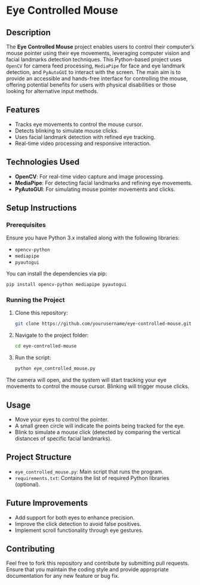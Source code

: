 # Eye Controlled Mouse

## Description

The **Eye Controlled Mouse** project enables users to control their computer’s mouse pointer using their eye movements, leveraging computer vision and facial landmarks detection techniques. This Python-based project uses `OpenCV` for camera feed processing, `MediaPipe` for face and eye landmark detection, and `PyAutoGUI` to interact with the screen. The main aim is to provide an accessible and hands-free interface for controlling the mouse, offering potential benefits for users with physical disabilities or those looking for alternative input methods.

## Features
- Tracks eye movements to control the mouse cursor.
- Detects blinking to simulate mouse clicks.
- Uses facial landmark detection with refined eye tracking.
- Real-time video processing and responsive interaction.

## Technologies Used
- **OpenCV**: For real-time video capture and image processing.
- **MediaPipe**: For detecting facial landmarks and refining eye movements.
- **PyAutoGUI**: For simulating mouse pointer movements and clicks.
  
## Setup Instructions
### Prerequisites
Ensure you have Python 3.x installed along with the following libraries:
- `opencv-python`
- `mediapipe`
- `pyautogui`

You can install the dependencies via pip:

```bash
pip install opencv-python mediapipe pyautogui
```

### Running the Project
1. Clone this repository:
   ```bash
   git clone https://github.com/yourusername/eye-controlled-mouse.git
   ```
2. Navigate to the project folder:
   ```bash
   cd eye-controlled-mouse
   ```
3. Run the script:
   ```bash
   python eye_controlled_mouse.py
   ```

The camera will open, and the system will start tracking your eye movements to control the mouse cursor. Blinking will trigger mouse clicks.

## Usage
- Move your eyes to control the pointer.
- A small green circle will indicate the points being tracked for the eye.
- Blink to simulate a mouse click (detected by comparing the vertical distances of specific facial landmarks).
  
## Project Structure
- `eye_controlled_mouse.py`: Main script that runs the program.
- `requirements.txt`: Contains the list of required Python libraries (optional).

## Future Improvements
- Add support for both eyes to enhance precision.
- Improve the click detection to avoid false positives.
- Implement scroll functionality through eye gestures.
  
## Contributing
Feel free to fork this repository and contribute by submitting pull requests. Ensure that you maintain the coding style and provide appropriate documentation for any new feature or bug fix.
